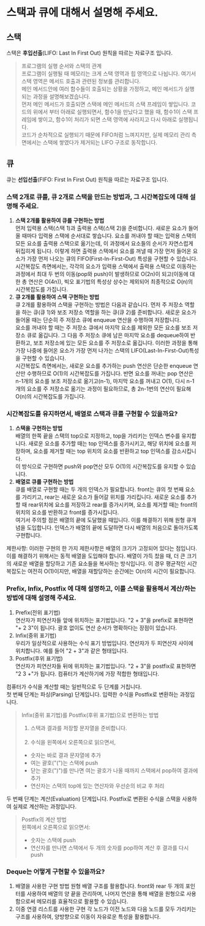 # 스택과 큐에 대해서 설명해 주세요.

## 스택

스택은 <b>후입선출</b>(LIFO: Last In First Out) 원칙을 따르는 자료구조 입니다.

> 프로그램의 실행 순서와 스택의 관계<br>
> 프로그램이 실행될 때 메모리는 크게 스택 영역과 힙 영역으로 나뉩니다. 여기서 스택 영역은 메서드 호출과 관련된 정보를 관리합니다.<br>
> 메인 메서드안에 여러 함수들이 호출되는 상황을 가정하고, 메인 메서드가 실행되는 과정을 설명해보겠습니다.<br>
> 먼저 메인 메서드가 호출되면 스택에 메인 메서드의 스택 프레임이 쌓입니다. 코드의 위에서 부터 아래로 실행되면서, 함수1을 만났다고 했을 때, 함수1이 스택 프레임에 쌓이고, 함수1이 처리가 되면 스택 영역에 사라지고 다시 아래로 실행됩니다.<br>
> 코드가 순차적으로 실행되기 때문에 FIFO처럼 느껴지지만, 실제 메모리 관리 측면에서는 스택에 쌓였다가 제거되는 LIFO 구조로 동작합니다.

## 큐

큐는 <b>선입선출</b>(FIFO: First In First Out) 원칙을 따르는 자료구조 입니다.

### 스택 2개로 큐를, 큐 2개로 스택을 만드는 방법과, 그 시간복잡도에 대해 설명해 주세요.

1. <b>스택 2개를 활용하여 큐를 구현하는 방법</b><br>
   먼저 입력용 스택(스택 1)과 출력용 스택(스택 2)을 준비합니다. 새로운 요소가 들어올 때마다 입력용 스택에 순서대로 쌓습니다. 요소를 꺼내야 할 때는 입력용 스택의 모든 요소를 출력용 스택으로 옮기는데, 이 과정에서 요소들의 순서가 자연스럽게 뒤집히게 됩니다. 이렇게 하면 출력용 스택에서 요소를 꺼낼 때 가장 먼저 들어온 요소가 가장 먼저 나오는 큐의 FIFO(First-In-First-Out) 특성을 구현할 수 있습니다.
   시간복잡도 측면에서는, 각각의 요소가 입력용 스택에서 출력용 스택으로 이동하는 과정에서 최대 두 번의 이동(pop와 push)이 발생하므로 O(2n)이 되고(이동에 대한 총 연산은 O(4n)), 빅오 표기법의 특성상 상수는 제외되어 최종적으로 O(n)의 시간복잡도를 가집니다.
2. <b>큐 2개를 활용하여 스택 구현하는 방법</b><br>
   큐 2개를 활용하여 스택을 구현하는 방법은 다음과 같습니다. 먼저 주 저장소 역할을 하는 큐(큐 1)와 보조 저장소 역할을 하는 큐(큐 2)를 준비합니다. 새로운 요소가 들어올 때는 단순히 주 저장소 큐에 enqueue 연산을 수행하여 저장합니다.<br>
   요소를 꺼내야 할 때는 주 저장소 큐에서 마지막 요소를 제외한 모든 요소를 보조 저장소 큐로 옮깁니다. 그 다음 주 저장소 큐에 남은 마지막 요소를 dequeue하여 반환하고, 보조 저장소에 있는 모든 요소를 주 저장소로 옮깁니다. 이러한 과정을 통해 가장 나중에 들어온 요소가 가장 먼저 나가는 스택의 LIFO(Last-In-First-Out)특성을 구현할 수 있습니다.<br>
   시간복잡도 측면에서는, 새로운 요소를 추가하는 push 연산은 단순한 enqueue 연산만 수행하므로 O(1)의 시간복잡도를 가집니다. 반면 요소를 꺼내는 pop 연산은 n-1개의 요소를 보조 저장소로 옮기고(n-1), 마지막 요소를 꺼내고 O(1), 다시 n-1개의 요소를 주 저장소로 옮기는 과정이 필요하므로, 총 2n-1번의 연산이 필요해 O(n)의 시간복잡도를 가집니다.

### 시간복잡도를 유지하면서, 배열로 스택과 큐를 구현할 수 있을까요?

1. <b>스택을 구현하는 방법</b><br>
   배열의 한쪽 끝을 스택의 top으로 지정하고, top을 가리키는 인덱스 변수를 유지합니다. 새로운 요소를 추가할 때는 top 인덱스를 증가시키고, 해당 위치에 요소를 저장하며, 요소를 제거할 때는 top 위치의 요소를 반환하고 top 인덱스를 감소시킵니다.<br>
   이 방식으로 구현하면 push와 pop연산 모두 O(1)의 시간복잡도를 유지할 수 있습니다.
2. <b>배열로 큐를 구현하는 방법</b><br>
   큐를 배열로 구현할 때는 두 개의 인덱스가 필요합니다. front는 큐의 첫 번째 요소를 가리키고, rear는 새로운 요소가 들어갈 위치를 가리킵니다. 새로운 요소를 추가할 때 rear위치에 요소를 저장하고 rear를 증가시키며, 요소를 제거할 때는 front의 위치의 요소를 반환하고 front를 증가시킵니다.<br>
   여기서 주의할 점은 배열의 끝에 도달했을 때입니다. 이를 해결하기 위해 원형 큐개념을 도입합니다. 인덱스가 배열의 끝에 도달하면 다시 배열의 처음으로 돌아가도록 구현합니다.

제한사항: 이러한 구현의 한 가지 제한사항은 배열의 크기가 고정되어 있다는 점입니다. 이를 해결하기 위해서는 동적 배열을 도입해야 합니다. 배열이 가득 찼을 때, 더 큰 크기의 새로운 배열을 할당하고 기존 요소들을 복사하는 방식입니다. 이 경우 평균적인 시간복잡도는 여전히 O(1)이지만, 배열을 재할당하는 순간에는 O(n)의 시간이 필요합니다.

### Prefix, Infix, Postfix 에 대해 설명하고, 이를 스택을 활용해서 계산/하는 방법에 대해 설명해 주세요.

1. Prefix(전위 표기법)<br>
   연산자가 피연산자들 앞에 위치하는 표기법입니다. "2 + 3"을 prefix로 표현하면 "+ 2 3"이 됩니다. 괄호 없이도 연산 순서가 명확하다는 장점이 있습니다.
2. Infix(중위 표기법)<br>
   우리가 일상적으로 사용하는 수식 표기 방법입니다. 연산자가 두 피연산자 사이에 위치합니다. 예를 들어 "2 + 3"과 같은 형태입니다.
3. Postfix(후위 표기법)<br>
   연산자가 피연산자들 뒤에 위치하는 표기법입니다. "2 + 3"을 postfix로 표현하면 "2 3 +"가 됩니다. 컴퓨터가 계산하기에 가장 적합한 형태입니다.

컴퓨터가 수식을 계산할 때는 일반적으로 두 단계를 거칩니다.<br>
첫 번째 단계는 파싱(Parsing) 단계입니다. 입력한 수식을 Postfix로 변환하는 과정입니다.<br>

> Infix(중위 표기법)를 Postfix(후위 표기법)으로 변환하는 방법
>
> 1. 스택과 결과를 저장할 문자열을 준비합니다.<br><br>
> 2. 수식을 왼쪽에서 오른쪽으로 읽으면서,
>
> - 숫자는 바로 결과 문자열에 추가
> - 여는 괄호("(")는 스택에 push
> - 닫는 괄호(")")를 만나면 여는 괄호가 나올 때까지 스택에서 pop하여 결과에 추가
> - 연산자는 스택의 top에 있는 연산자와 우선순의 비교 후 처리

두 번째 단계는 계산(Evaluation) 단계입니다. Postfix로 변환된 수식을 스택을 사용하여 실제로 계산하는 과정입니다.<br>

> Postfix의 계산 방법<br>
> 왼쪽에서 오른쪽으로 읽으면서:
>
> - 숫자는 스택에 push
> - 연산자를 만나면 스택에서 두 개의 숫자를 pop하여 계산 후 결과를 다시 push

### Deque는 어떻게 구현할 수 있을까요?

1. 배열을 사용한 구현 방법
   원형 배열 구조를 활용합니다. front와 rear 두 개의 포인터를 사용하여 배열의 양 끝을 관리하며, 나머지 연산을 통해 배열을 원형으로 사용함으로써 메모리를 효율적으로 활용할 수 있습니다.
2. 이중 연결 리스트를 사용한 구현
   각 노드가 이전 노드와 다음 노드를 모두 가리키는 구조를 사용하여, 양방향으로 이동이 자유로운 특성을 활용합니다.
